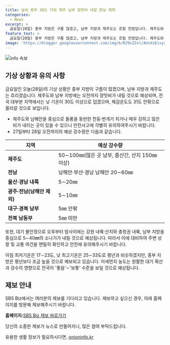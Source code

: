 ```yaml
---
title: 날씨 중부 30도 더위 제주 남부 장맛비 내일 한낮 제목
categories:
  - News
excerpt: >
  금요일(28일) 중부 지방은 구름 많겠고, 남부 지방과 제주도는 흐릴 전망입니다. 제주도와 남부 지방에는 오전까지 장맛비가 내리겠으며, 낮 기온이 30도 이상, 최고 체감온도는 31도 안팎으로 올라 더워질 것으로 예상됩니다. 안전을 위해 돌풍, 천둥·번개, 강우에 대비하는 것이 중요합니다. 27일부터 28일 오전까지의 강수량은 제주도 50∼100㎜(많은 곳 남부, 중산간, 산지 150㎜ 이상) 등으로 예상됩니다. 전체적으로 미세먼지 농도는 좋음∼보통 수준을 보일 것으로 전망됩니다. 자세한 내용은 SBS Biz 홈페이지에서 확인하세요. (URL: https://url.kr/9pghjn)
feature_text: >
  금요일(28일) 중부 지방은 구름 많겠고, 남부 지방과 제주도는 흐릴 전망입니다. 제주도와 남부 지방에는 오전까지 장맛비가 내리겠으며, 낮 기온이 30도 이상, 최고 체감온도는 31도 안팎으로 올라 더워질 것으로 예상됩니다. 안전을 위해 돌풍, 천둥·번개, 강우에 대비하는 것이 중요합니다. 27일부터 28일 오전까지의 강수량은 제주도 50∼100㎜(많은 곳 남부, 중산간, 산지 150㎜ 이상) 등으로 예상됩니다. 전체적으로 미세먼지 농도는 좋음∼보통 수준을 보일 것으로 전망됩니다. 자세한 내용은 SBS Biz 홈페이지에서 확인하세요. (URL: https://url.kr/9pghjn)
image: 'https://blogger.googleusercontent.com/img/b/R29vZ2xl/AVvXsEixyZcFfHzMRdzZMjFBmAUKJYCLCGyLL1o632UiGVXcaFdKo_bkvkuCioo0uUKlGfBVcT3P84aROyZIXSBEx3Aw5nCQ3pTgDom1WDC4m8eifvWiAmWEEVb4x6G_l8C0QH225ldMjyaFvpxGEBGNO37VmDTDMHGhJPq73UglMfDca1-0aw/s1600/blogspot.png'
---
```


<p><img src="https://blogger.googleusercontent.com/img/b/R29vZ2xl/AVvXsEixyZcFfHzMRdzZMjFBmAUKJYCLCGyLL1o632UiGVXcaFdKo_bkvkuCioo0uUKlGfBVcT3P84aROyZIXSBEx3Aw5nCQ3pTgDom1WDC4m8eifvWiAmWEEVb4x6G_l8C0QH225ldMjyaFvpxGEBGNO37VmDTDMHGhJPq73UglMfDca1-0aw/s1600/blogspot.png" alt="info 속보" /></p>

<h2 data-ke-size="size26">기상 상황과 유의 사항</h2>

<p data-ke-size="size16">금요일인 오늘(28일)의 기상 상황은 중부 지방이 구름이 많겠으며, 남부 지방과 제주도는 흐리겠습니다. 제주도와 남부 지방에는 오전까지 장맛비가 내릴 것으로 예상되며, 전국 대부분 지역에서는 낮 기온이 30도 이상으로 덥겠으며, 체감온도도 31도 안팎으로 올라갈 것으로 보입니다.</p>

<ul>
<li>제주도와 남해안을 중심으로 돌풍을 동반한 천둥·번개가 치거나 매우 강하고 많은 비가 내리는 곳이 있을 수 있으니 안전사고에 각별히 유의하여주시기 바랍니다.</li>
<li>27일부터 28일 오전까지의 예상 강수량은 다음과 같습니다.</li>
</ul>

<table>
<thead>
<tr>
<th>지역</th>
<th>예상 강수량</th>
</tr>
</thead>
<tbody>
<tr>
<td><b>제주도</b></td>
<td>50∼100㎜(많은 곳 남부, 중산간, 산지 150㎜ 이상)</td>
</tr>
<tr>
<td><b>전남</b></td>
<td>남해안·부산·경남 남해안 20∼60㎜</td>
</tr>
<tr>
<td><b>울산·경남 내륙</b></td>
<td>5∼20㎜</td>
</tr>
<tr>
<td><b>광주·전남(남해안 제외)</b></td>
<td>5∼10㎜</td>
</tr>
<tr>
<td><b>대구·경북 남부</b></td>
<td>5㎜ 안팎</td>
</tr>
<tr>
<td><b>전북 남동부</b></td>
<td>5㎜ 미만</td>
</tr>
</tbody>
</table>

<p data-ke-size="size16">또한, 대기 불안정으로 오후부터 밤사이에는 강원 내륙·산지와 충청권 내륙, 남부 지방을 중심으로 5∼40㎜의 소나기가 내릴 것으로 예상됩니다. 따라서 이에 대비하여 주변 상황 및 교통 여건을 면밀히 확인하고 안전에 유의해주시기 바랍니다.</p>

<p data-ke-size="size16">아침 최저기온은 17∼23도, 낮 최고기온은 25∼33도로 평년과 비슷하겠지만, 중부 지방은 평년보다 조금 높을 것으로 예보되고 있습니다. 미세먼지 농도는 원활한 대기 확산과 강수의 영향으로 전국이 '좋음'∼'보통' 수준을 보일 것으로 예상됩니다.</p>

<h2 data-ke-size="size26">제보 안내</h2>

<p data-ke-size="size16">SBS Biz에서는 여러분의 제보를 기다리고 있습니다. 제보하고 싶으신 경우, 아래 홈페이지를 방문해 제보해주시기 바랍니다.</p>

<p data-ke-size="size16"><b>홈페이지:</b><a href="https://url.kr/9pghjn">SBS Biz 제보 바로가기</a></p>

<p data-ke-size="size16">당신의 소중한 제보가 뉴스로 만들어지니, 많은 참여 부탁드립니다.</p>
유용한 생활 정보가 필요하시다면, <a href="https://onioninfo.kr" rel="dofollow">onioninfo.kr</a>


